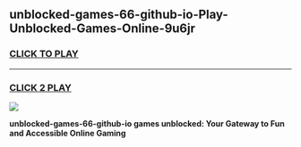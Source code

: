 
## unblocked-games-66-github-io-Play-Unblocked-Games-Online-9u6jr
<h3>
<a href="https://premium76.site?title=unblocked-games-66-github-io&ref=25A">CLICK TO PLAY</a></h3>
<hr>

<h3>
<a href="https://premium76.site?title=unblocked-games-66-github-io&ref=25A">CLICK 2 PLAY</a>
  
</h3>

<a href="https://premium76.site?title=unblocked-games-66-github-io&ref=25A"><img src="https://clearcache.store/games.png"></a>


**unblocked-games-66-github-io games unblocked: Your Gateway to Fun and Accessible Online Gaming**
